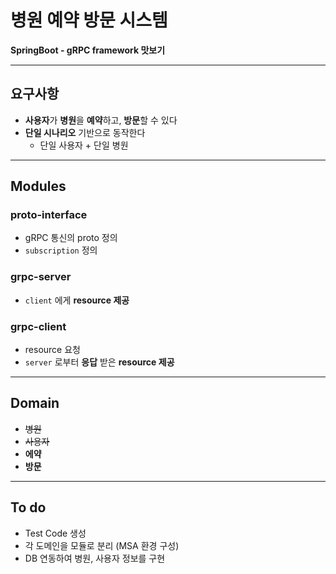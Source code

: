 # 병원 예약 방문 시스템 
**SpringBoot - gRPC framework 맛보기**
-- --
## 요구사항
* **사용자**가 **병원**을 **예약**하고, **방문**할 수 있다
* **단일 시나리오** 기반으로 동작한다
    * 단일 사용자 + 단일 병원
-- --
## Modules
### proto-interface
 - gRPC 통신의 proto 정의 
 - ```subscription``` 정의
### grpc-server
 - ```client``` 에게 **resource 제공**
### grpc-client
 - resource 요청
 - ```server``` 로부터 **응답** 받은 **resource 제공**
-- --
## Domain
* ~~병원~~
* ~~사용자~~
* **에약**
* **방문**
-- --
## To do
- Test Code 생성
- 각 도메인을 모듈로 분리 (MSA 환경 구성)
- DB 연동하여 병원, 사용자 정보를 구현